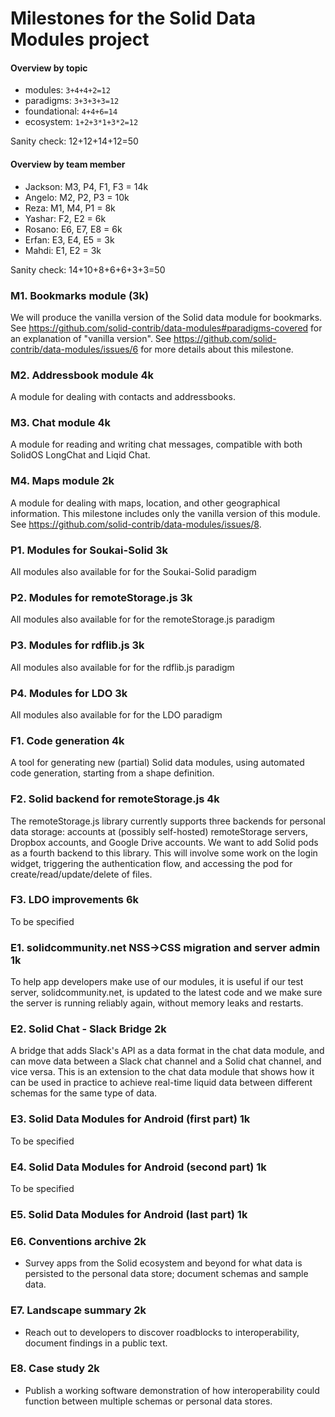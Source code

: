 # Milestones for the Solid Data Modules project
#### Overview by topic
* modules: `3+4+4+2=12`
* paradigms: `3+3+3+3=12`
* foundational: `4+4+6=14`
* ecosystem: `1+2+3*1+3*2=12`

Sanity check: 12+12+14+12=50

#### Overview by team member
* Jackson: M3, P4, F1, F3 = 14k
* Angelo: M2, P2, P3 = 10k
* Reza: M1, M4, P1 = 8k
* Yashar: F2, E2 = 6k
* Rosano: E6, E7, E8 = 6k
* Erfan: E3, E4, E5 = 3k
* Mahdi: E1, E2 = 3k

Sanity check: 14+10+8+6+6+3+3=50
  
### M1. Bookmarks module (3k)
We will produce the vanilla version of the Solid data module for bookmarks.
See https://github.com/solid-contrib/data-modules#paradigms-covered for an explanation of "vanilla version".
See https://github.com/solid-contrib/data-modules/issues/6 for more details about this milestone.

### M2. Addressbook module 4k
A module for dealing with contacts and addressbooks.

### M3. Chat module 4k
A module for reading and writing chat messages, compatible with both SolidOS LongChat and Liqid Chat.

### M4. Maps module 2k
A module for dealing with maps, location, and other geographical information. This milestone includes only the vanilla version of this module.
See https://github.com/solid-contrib/data-modules/issues/8.

### P1. Modules for Soukai-Solid 3k
All modules also available for for the Soukai-Solid paradigm

### P2. Modules for remoteStorage.js 3k
All modules also available for for the remoteStorage.js paradigm

### P3. Modules for rdflib.js 3k
All modules also available for for the rdflib.js paradigm

### P4. Modules for LDO 3k
All modules also available for for the LDO paradigm

### F1. Code generation 4k
A tool for generating new (partial) Solid data modules, using automated code generation, starting from a shape definition.

### F2. Solid backend for remoteStorage.js 4k
The remoteStorage.js library currently supports three backends for personal data storage: accounts at (possibly self-hosted) remoteStorage servers, Dropbox accounts,
and Google Drive accounts. We want to add Solid pods as a fourth backend to this library. This will involve some work on the login widget,
triggering the authentication flow, and accessing the pod for create/read/update/delete of files.

### F3. LDO improvements 6k
To be specified

### E1. solidcommunity.net NSS->CSS migration and server admin 1k
To help app developers make use of our modules, it is useful if our test server, solidcommunity.net, is updated to the latest code and we make sure
the server is running reliably again, without memory leaks and restarts.

### E2. Solid Chat - Slack Bridge 2k
A bridge that adds Slack's API as a data format in the chat data module, and can move data between a Slack chat channel and a Solid chat channel,
and vice versa. This is an extension to the chat data module that shows how it can be used in practice to achieve real-time liquid data between
different schemas for the same type of data.

### E3. Solid Data Modules for Android (first part) 1k
To be specified

### E4. Solid Data Modules for Android (second part) 1k
To be specified

### E5. Solid Data Modules for Android (last part) 1k

### E6. Conventions archive 2k
- Survey apps from the Solid ecosystem and beyond for what data is persisted to the personal data store; document schemas and sample data.

### E7. Landscape summary 2k
- Reach out to developers to discover roadblocks to interoperability, document findings in a public text.

### E8. Case study 2k
- Publish a working software demonstration of how interoperability could function between multiple schemas or personal data stores.
